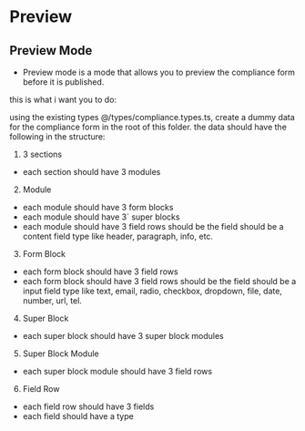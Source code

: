 # Preview

## Preview Mode

- Preview mode is a mode that allows you to preview the compliance form before it is published.


this is  what i want you to do:

using the existing types @/types/compliance.types.ts, create a dummy data for the compliance form in the root of this folder. the data should have the following in the structure:

1. 3 sections
- each section should have 3 modules
2. Module
- each module should have 3 form blocks
- each module should have 3` super blocks
- each module should have 3 field rows should be the field should be a content field type like header, paragraph, info, etc.

3. Form Block
- each form block should have 3 field rows
- each form block should have 3 field rows should be the field should be a input field type like text, email, radio, checkbox, dropdown, file, date, number, url, tel.
4. Super Block
- each super block should have 3 super block modules
5. Super Block Module
- each super block module should have 3 field rows

6. Field Row
- each field row should have 3 fields
- each field should have a type









